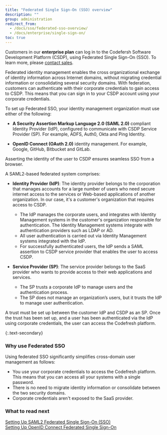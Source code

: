 ```yaml
---
title: "Federated Single Sign-On (SSO) overview"
description: ""
group: administration
redirect_from:
  - /docs/sso/federated-sso-overview/
  - /docs/enterprise/single-sign-on/
toc: true
---
```

  
  Customers in our **enterprise plan** can log in to the Codefersh Software Development Platform (CSDP), using Federated Single Sign-On (SSO). To learn more, please [contact sales](https://codefresh.io/contact-sales/). 

  Federated identity management enables the cross organizational exchange of identity information across Internet domains, without migrating credential information or consolidating several security domains. With federation, customers can authenticate with their corporate credentials to gain access to CSDP. This means that you can sign in to your CSDP account using your corporate credentials. 
  
  To set up Federated SSO, your identity management organization must use either of the following:

  - **A Security Assertion Markup Language 2.0 (SAML 2.0)** compliant Identity Provider (IdP),  configured to communicate with CSDP Service Provider (SP). For example, ADFS, Auth0, Okta and Ping Identity. 
  
  - **OpenID Connect (OAuth 2.0)** identity management. For example, Google, GitHub, Bitbucket and GitLab.
  
Asserting the identity of the user to CSDP ensures seamless SSO from a browser.

A SAML2-based federated system comprises:

  - **Identity Provider (IdP)**: The identity provider belongs to the corporation that manages accounts for a large number of users who need secure internet access to the services or Web-based applications of another organization. In our case, it's a customer's organization that requires access to CSDP.
    - The IdP manages the corporate users, and integrates with Identity Management systems in the customer's organization responsible for authentication. The Identity Management systems integrate with authentication providers such as LDAP or AD.
    - All user authentication is carried out via Identity Management systems integrated with the IdP.
    - For successfully authenticated users, the IdP sends a SAML assertion to CSDP service provider that enables the user to access CSDP.

  - **Service Provider (SP)**: The service provider belongs to the SaaS provider who wants to provide access to their web applications and services.
    - The SP trusts a corporate IdP to manage users and the authentication process.
    - The SP does not manage an organization’s users, but it trusts the IdP to manage user authentication.

  A trust must be set up between the customer IdP and CSDP as an SP. Once the trust has been set up, and a user has been authenticated via the IdP using corporate credentials, the user can access the Codefresh platform.

{:.text-secondary}
### Why use Federated SSO

Using federated SSO significantly simplifies cross-domain user management as follows:
  
* You use your corporate credentials to access the Codefresh platform. This means that you can access all your systems with a single password.
* There is no need to migrate identity information or consolidate between the two security domains.
* Corporate credentials aren't exposed to the SaaS provider.


### What to read next
[Setting Up SAML2 Federated Single Sign-On (SSO)](sso-setup-saml2)  
[Setting Up OpenID Connect Federated Single Sign-On](sso-setup-oauth2)

  
